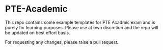# PTE-Academic

This repo contains some example templates for PTE Acadmic exam and is purely for learning purposes. Please use at own discretion and the repo will be updated on best effort basis.

For requesting any changes, please raise a pull request.
